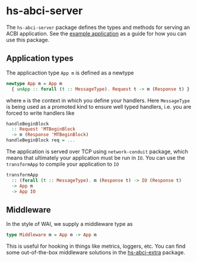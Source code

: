 # hs-abci-server

The `hs-abci-server` package defines the types and methods for serving an ACBI application. See 
the [example application](https://github.com/f-o-a-m/hs-abci/tree/master/hs-abci-example) as a guide for how you can use this package.

## Application types
The applicaction type `App m` is defined as a newtype

```haskell
newtype App m = App m
  { unApp :: forall (t :: MessageType). Request t -> m (Response t) } 
```

where `m` is the context in which you define your handlers. Here `MessageType` is being used as a promoted kind to ensure well
typed handlers, i.e. you are forced to write handlers like

```haskell
handleBeginBlock
  :: Request 'MTBeginBlock
  -> m (Response 'MTBeginBlock)
handleBeginBlock req = ...
```

The application is served over TCP using `network-conduit` package, which means that ultimately your application must be run
in `IO`. You can use the `transformApp` to compile your application to `IO`

```haskell
transformApp
  :: (forall (t :: MessageType). m (Response t) -> IO (Response t)
  -> App m
  -> App IO
```

## Middleware
In the style of WAI, we supply a middleware type as

```haskell
type Middleware m = App m -> App m
```

This is useful for hooking in things like metrics, loggers, etc. You can find some out-of-the-box middleware solutions in
the [hs-abci-extra](https://github.com/f-o-a-m/hs-abci/tree/master/hs-abci-extra) package.
